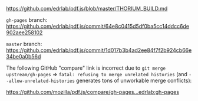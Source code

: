 https://github.com/edrlab/pdf.js/blob/master/THORIUM_BUILD.md

`gh-pages` branch:
https://github.com/edrlab/pdf.js/commit/64e8c0415d5df0ba5cc14ddcc6de902aee258102

`master` branch:
https://github.com/edrlab/pdf.js/commit/1d017b3b4ad2ee84f7f2b924cb66e34be0a0b56d

The following GitHub "compare" link is incorrect due to `git merge upstream/gh-pages` => `fatal: refusing to merge unrelated histories` (and `--allow-unrelated-histories` generates tons of unworkable merge conflicts):

https://github.com/mozilla/pdf.js/compare/gh-pages...edrlab:gh-pages
